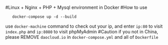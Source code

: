 #Linux + Nginx + PHP + Mysql environment in Docker
#How to use
```
   docker-compose up -d --build
```
use `docker-machine` command to check out your ip, and enter `ip:80` to visit `index.php` and `ip:8080` to visit phpMyAdmin
#Caution
if you not in China, please REMOVE `daocloud.io` in `docker-compose.yml` and all of `Dockerfile`
